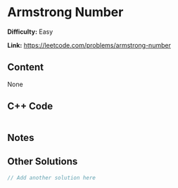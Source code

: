 # Armstrong Number

**Difficulty:** Easy

**Link:** https://leetcode.com/problems/armstrong-number

## Content

None

## C++ Code

```cpp

```
## Notes

<!--
Add your notes here.

-->
## Other Solutions

```cpp
// Add another solution here
```
